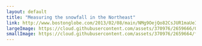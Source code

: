 ```yaml
---
layout: default
title: "Measuring the snowfall in the Northeast"
link: http://www.bostonglobe.com/2013/02/08/main/NMg9OejQo82CsJUR1maUeI/story.html
largeImage: https://cloud.githubusercontent.com/assets/370976/2659666/009cc720-c017-11e3-9c4d-b557ae8d42ee.png
smallImage: https://cloud.githubusercontent.com/assets/370976/2659664/fce139ae-c016-11e3-8b4b-60960c079191.png
---
```


